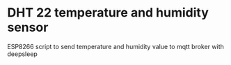 # DHT 22 temperature and humidity sensor

ESP8266 script to send temperature and humidity value to mqtt broker with deepsleep

